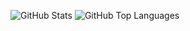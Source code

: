 
![GitHub Stats](https://github-readme-stats.vercel.app/api?username=oviice&count_private=true&show_icons=true&theme=vision-friendly-dark)
![GitHub Top Languages](https://github-readme-stats.vercel.app/api/top-langs/?username=oviice&layout=compact&theme=vision-friendly-dark)
